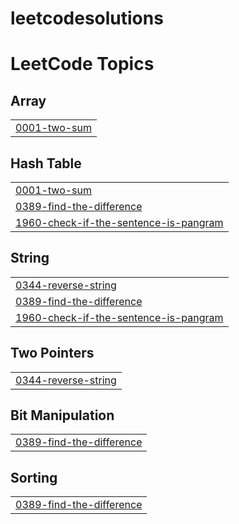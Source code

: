 # leetcodesolutions
<!---LeetCode Topics Start-->
# LeetCode Topics
## Array
|  |
| ------- |
| [0001-two-sum](https://github.com/gokul1krisnah/leetcodesolutions/tree/master/0001-two-sum) |
## Hash Table
|  |
| ------- |
| [0001-two-sum](https://github.com/gokul1krisnah/leetcodesolutions/tree/master/0001-two-sum) |
| [0389-find-the-difference](https://github.com/gokul1krisnah/leetcodesolutions/tree/master/0389-find-the-difference) |
| [1960-check-if-the-sentence-is-pangram](https://github.com/gokul1krisnah/leetcodesolutions/tree/master/1960-check-if-the-sentence-is-pangram) |
## String
|  |
| ------- |
| [0344-reverse-string](https://github.com/gokul1krisnah/leetcodesolutions/tree/master/0344-reverse-string) |
| [0389-find-the-difference](https://github.com/gokul1krisnah/leetcodesolutions/tree/master/0389-find-the-difference) |
| [1960-check-if-the-sentence-is-pangram](https://github.com/gokul1krisnah/leetcodesolutions/tree/master/1960-check-if-the-sentence-is-pangram) |
## Two Pointers
|  |
| ------- |
| [0344-reverse-string](https://github.com/gokul1krisnah/leetcodesolutions/tree/master/0344-reverse-string) |
## Bit Manipulation
|  |
| ------- |
| [0389-find-the-difference](https://github.com/gokul1krisnah/leetcodesolutions/tree/master/0389-find-the-difference) |
## Sorting
|  |
| ------- |
| [0389-find-the-difference](https://github.com/gokul1krisnah/leetcodesolutions/tree/master/0389-find-the-difference) |
<!---LeetCode Topics End-->